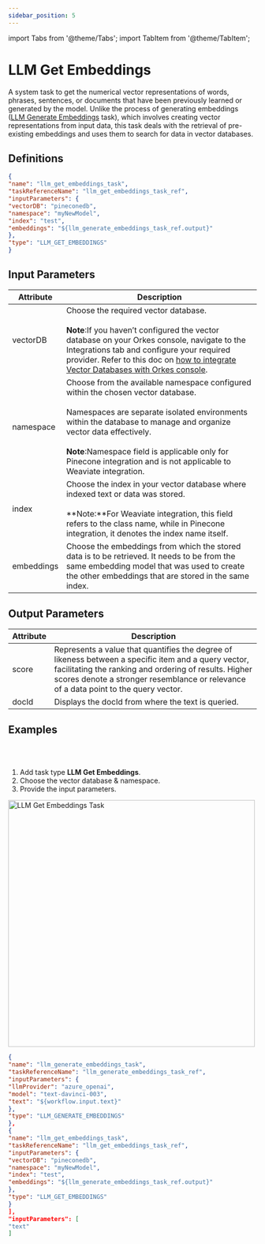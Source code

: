 ```yaml
---
sidebar_position: 5
---
```

import Tabs from '@theme/Tabs';
import TabItem from '@theme/TabItem';

# LLM Get Embeddings

A system task to get the numerical vector representations of words, phrases, sentences, or documents that have been previously learned or generated by the model. Unlike the process of generating embeddings ([LLM Generate Embeddings](/content/reference-docs/ai-tasks/llm-generate-embeddings) task), which involves creating vector representations from input data, this task deals with the retrieval of pre-existing embeddings and uses them to search for data in vector databases. 

## Definitions

```json
{
"name": "llm_get_embeddings_task",
"taskReferenceName": "llm_get_embeddings_task_ref",
"inputParameters": {
"vectorDB": "pineconedb",
"namespace": "myNewModel",
"index": "test",
"embeddings": "${llm_generate_embeddings_task_ref.output}"
},
"type": "LLM_GET_EMBEDDINGS"
}
```

## Input Parameters

| Attribute | Description |
| --------- | ----------- | 
| vectorDB | Choose the required vector database.<br/><br/>**Note**:If you haven’t configured the vector database on your Orkes console, navigate to the Integrations tab and configure your required provider. Refer to this doc on [how to integrate Vector Databases with Orkes console](/content/category/integrations/vector-databases). |
| namespace | Choose from the available namespace configured within the chosen vector database.<br/><br/>Namespaces are separate isolated environments within the database to manage and organize vector data effectively.<br/><br/>**Note**:Namespace field is applicable only for Pinecone integration and is not applicable to Weaviate integration.|
| index | Choose the index in your vector database where indexed text or data was stored.<br/><br/> **Note:**For Weaviate integration, this field refers to the class name, while in Pinecone integration, it denotes the index name itself.|
| embeddings | Choose the embeddings from which the stored data is to be retrieved. It needs to be from the same embedding model that was used to create the other embeddings that are stored in the same index. |

## Output Parameters

| Attribute | Description | 
| --------- | ----------- | 
| score | Represents a value that quantifies the degree of likeness between a specific item and a query vector, facilitating the ranking and ordering of results. Higher scores denote a stronger resemblance or relevance of a data point to the query vector.|
| docId | Displays the docId from where the text is queried.|

## Examples

<Tabs>
<TabItem value="UI" label="UI" className="paddedContent">

<div className="row">
<div className="col col--4">

<br/>
<br/>

1. Add task type **LLM Get Embeddings**.
2. Choose the vector database & namespace.
3. Provide the input parameters.

</div>
<div className="col">
<div className="embed-loom-video">

<p><img src="/content/img/llm-get-embeddings-ui-method.png" alt="LLM Get Embeddings Task" width="500" height="auto"/></p>

</div>
</div>
</div>



</TabItem>
 <TabItem value="JSON" label="JSON">

```json
{
"name": "llm_generate_embeddings_task",
"taskReferenceName": "llm_generate_embeddings_task_ref",
"inputParameters": {
"llmProvider": "azure_openai",
"model": "text-davinci-003",
"text": "${workflow.input.text}"
},
"type": "LLM_GENERATE_EMBEDDINGS"
},
{
"name": "llm_get_embeddings_task",
"taskReferenceName": "llm_get_embeddings_task_ref",
"inputParameters": {
"vectorDB": "pineconedb",
"namespace": "myNewModel",
"index": "test",
"embeddings": "${llm_generate_embeddings_task_ref.output}"
},
"type": "LLM_GET_EMBEDDINGS"
}
],
"inputParameters": [
"text"
]
```
</TabItem>
</Tabs>